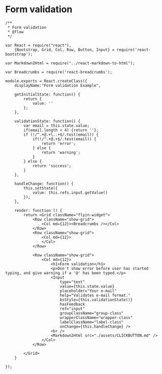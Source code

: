 # Form validation

    /**
     * Form validation
     * @flow
     */

    var React = require("react"),
        {Bootstrap, Grid, Col, Row, Button, Input} = require('react-bootstrap');

    var Markdown2Html = require("../react-markdown-to-html");

    var Breadcrumbs = require('react-breadcrumbs');

    module.exports = React.createClass({
        displayName:"Form validation Example",

        getInitialState: function() {
            return {
                value: ''
            };
        },

        validationState: function() {
            var email = this.state.value;
            if(email.length < 4) {return ''};
            if (!/^.+@.+\..+$/.test(email)) {
                if(!/^.+@.+$/.test(email)) {
                    return 'error';
                } else {
                    return 'warning';
                }
            } else {
                return 'success';
            }
        },

        handleChange: function() {
            this.setState({
                value: this.refs.input.getValue()
            });
        },

        render: function () {
            return <Grid className="flyin-widget">
                <Row className="show-grid">
                    <Col md={12}><Breadcrumbs /></Col>
                </Row>
                <Row className="show-grid">
                    <Col md={12}>
                    </Col>
                </Row>

                <Row className="show-grid">
                    <Col md={12}>
                        <h1>Form validation</h1>
                        <p>Don't show error before user has started typing, and give warning if a '@' has been typed.</p>
                        <Input
                            type="text"
                            value={this.state.value}
                            placeholder="Your e-mail"
                            help="Validates e-mail format."
                            bsStyle={this.validationState()}
                            hasFeedback
                            ref="input"
                            groupClassName="group-class"
                            wrapperClassName="wrapper-class"
                            labelClassName="label-class"
                            onChange={this.handleChange} />
                        <br />
                        <Markdown2Html src="./assets/CLICKBUTTON.md" />
                    </Col>
                </Row>

            </Grid>
        }

    });
